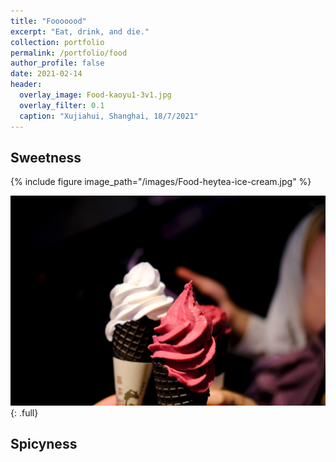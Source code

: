```yaml
---
title: "Fooooood"
excerpt: "Eat, drink, and die."
collection: portfolio
permalink: /portfolio/food
author_profile: false
date: 2021-02-14
header:
  overlay_image: Food-kaoyu1-3v1.jpg
  overlay_filter: 0.1
  caption: "Xujiahui, Shanghai, 18/7/2021"
---
```


## Sweetness

{% include figure image_path="/images/Food-heytea-ice-cream.jpg" %}

![](/images/Food-heytea-ice-cream.jpg)
{: .full}

## Spicyness